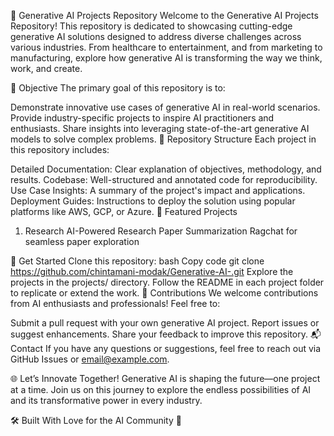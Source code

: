 🚀 Generative AI Projects Repository
Welcome to the Generative AI Projects Repository! This repository is dedicated to showcasing cutting-edge generative AI solutions designed to address diverse challenges across various industries. From healthcare to entertainment, and from marketing to manufacturing, explore how generative AI is transforming the way we think, work, and create.

🎯 Objective
The primary goal of this repository is to:

Demonstrate innovative use cases of generative AI in real-world scenarios.
Provide industry-specific projects to inspire AI practitioners and enthusiasts.
Share insights into leveraging state-of-the-art generative AI models to solve complex problems.
📁 Repository Structure
Each project in this repository includes:

Detailed Documentation: Clear explanation of objectives, methodology, and results.
Codebase: Well-structured and annotated code for reproducibility.
Use Case Insights: A summary of the project's impact and applications.
Deployment Guides: Instructions to deploy the solution using popular platforms like AWS, GCP, or Azure.
🌟 Featured Projects
1. Research
AI-Powered Research Paper Summarization Ragchat for seamless paper exploration

🚀 Get Started
Clone this repository:
bash
Copy code
git clone https://github.com/chintamani-modak/Generative-AI-.git
Explore the projects in the projects/ directory.
Follow the README in each project folder to replicate or extend the work.
🤝 Contributions
We welcome contributions from AI enthusiasts and professionals! Feel free to:

Submit a pull request with your own generative AI project.
Report issues or suggest enhancements.
Share your feedback to improve this repository.
📬 Contact
If you have any questions or suggestions, feel free to reach out via GitHub Issues or email@example.com.

🌐 Let’s Innovate Together!
Generative AI is shaping the future—one project at a time. Join us on this journey to explore the endless possibilities of AI and its transformative power in every industry.

🛠 Built With Love for the AI Community 💙
